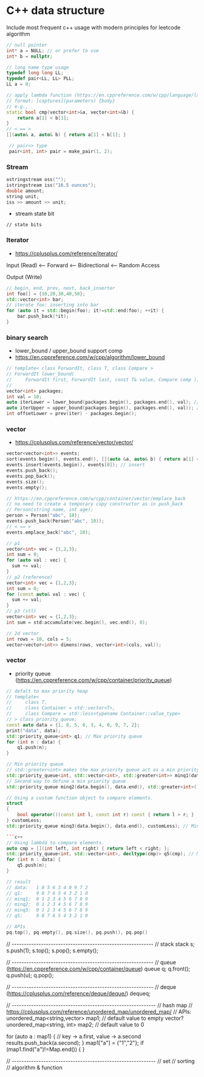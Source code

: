 # C++ data structure

Include most frequent c++ usage with modern principles for leetcode algorithm

```c++
// null pointer
int* a = NULL; // or prefer to use 
int* b = nullptr;
```

```c++
// long name type usage
typedef long long LL;
typedef pair<LL, LL> PLL;
LL a = 0;
```

```c++
// apply lambda function (https://en.cppreference.com/w/cpp/language/lambda)
// format: [captures](parameters) {body}
// e.g.,
static bool cmp(vector<int>&a, vector<int>&b) {
    return a[1] < b[1];
}
// < == >
[](auto& a, auto& b) { return a[1] < b[1]; }
```

```c++
 // pair<> type
 pair<int, int> pair = make_pair(1, 2);
```

 
### Stream

```c++
ostringstream oss("");
istringstream iss("16.5 ounces");
double amount;
string unit;
iss >> amount >> unit;
```

- stream state bit

```
// state bits
```


### Iterator

- https://cplusplus.com/reference/iterator/

Input (Read)    <-- Forward   <-- Bidirectional  <-- Random Access

Output (Write)

```c++
// begin, end, prev, next, back_inserter
int foo[] = {10,20,30,40,50};
std::vector<int> bar;
// iterate foo: inserting into bar
for (auto it = std::begin(foo); it!=std::end(foo); ++it) {
    bar.push_back(*it);
}
```


### binary search 

- lower_bound / upper_bound support comp
- https://en.cppreference.com/w/cpp/algorithm/lower_bound

```c++
// template< class ForwardIt, class T, class Compare >
// ForwardIt lower_bound(
//     ForwardIt first, ForwardIt last, const T& value, Compare comp );
// 
vector<int> packages;
int val = 10;
auto iterLower = lower_bound(packages.begin(), packages.end(), val); // the first iterator >= val
auto iterUpper = upper_bound(packages.begin(), packages.end(), val)); // the first iterator > val
int offsetLower = prev(iter) - packages.begin();
```


### vector 
- https://cplusplus.com/reference/vector/vector/

```c++
vector<vector<int>> events;
sort(events.begin(), events.end(), [](auto &a, auto& b) { return a[1] < b[1]; }); // sorting by index 1
events.insert(events.begin(), events[0]); // insert
events.push_back(); 
events.pop_back();
events.size();
events.empty();
```

```c++
// https://en.cppreference.com/w/cpp/container/vector/emplace_back
// no need to create a temporary copy constructor as in push_back
// Person(string name, int age);
person = Person("abc", 10);
events.push_back(Person("abc", 10));
// < == >
events.emplace_back("abc", 10);
```

```c++
// p1
vector<int> vec = {1,2,3};
int sum = 0;
for (auto val : vec) {
  sum += val;
}
// p2 (reference)
vector<int> vec = {1,2,3};
int sum = 0;
for (const auto& val : vec) {
  sum += val;
}
// p3 (stl)
vector<int> vec = {1,2,3};
int sum = std:accumulate(vec.begin(), vec.end(), 0);
```

```c++
// 2d vector
int rows = 10, cols = 5;
vector<vector<int>> dimens(rows, vector<int>(cols, val));
```


### vector 

- priority queue (https://en.cppreference.com/w/cpp/container/priority_queue)

```c++
// defalt to max priority heap
// template<
//     class T,
//     class Container = std::vector<T>,
//     class Compare = std::less<typename Container::value_type>
// > class priority_queue;
const auto data = {1, 8, 5, 6, 3, 4, 0, 9, 7, 2};
print("data", data);
std::priority_queue<int> q1; // Max priority queue
for (int n : data) {
    q1.push(n);
}
```

```c++
// Min priority queue
// std::greater<int> makes the max priority queue act as a min priority queue
std::priority_queue<int, std::vector<int>, std::greater<int>> minq1(data.begin(), data.end());
// Second way to define a min priority queue
std::priority_queue minq2(data.begin(), data.end(), std::greater<int>());
```

```c++
// Using a custom function object to compare elements.
struct
{
    bool operator()(const int l, const int r) const { return l > r; }
} customLess;
std::priority_queue minq3(data.begin(), data.end(), customLess); // Min priority queue

```c++
// Using lambda to compare elements.
auto cmp = [](int left, int right) { return left < right; };
std::priority_queue<int, std::vector<int>, decltype(cmp)> q5(cmp); // Max priority queue
for (int n : data) {
    q5.push(n);
}

// result
// data:   1 8 5 6 3 4 0 9 7 2
// q1:     9 8 7 6 5 4 3 2 1 0
// minq1:  0 1 2 3 4 5 6 7 8 9
// minq2:  0 1 2 3 4 5 6 7 8 9
// minq3:  0 1 2 3 4 5 6 7 8 9
// q5:     9 8 7 6 5 4 3 2 1 0
```

```c++
// APIs
pq.top(), pq.empty(), pq.size(), pq.push(), pq.pop()
```


// ----------------------------------------------------------
// stack
stack<int> s;
s.push(1);
s.top();
s.pop();
s.empty();

// ----------------------------------------------------------
// queue (https://en.cppreference.com/w/cpp/container/queue)
queue<int> q;
q.front(); 
q.push(u);
q.pop();


// ----------------------------------------------------------
// deque (https://cplusplus.com/reference/deque/deque/)
deque<int>q;





// -----------------------------------------------------------
// hash map
// https://cplusplus.com/reference/unordered_map/unordered_map/
// APIs:
unordered_map<string,vector<string>> map1; // default value to empty vector<stinrg>?
unordered_map<string, int> map2; // default value to 0

for (auto a : map1) { // key -> a.first, value -> a.second
  results.push_back(a.second);
}
map1["a"] = {"1","2"};
if (map1.find("a")!=Map.end()) {
}






// -----------------------------------------------------------
// set
// sorting
// algorithm & function









